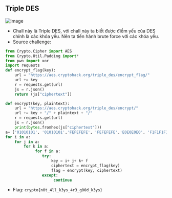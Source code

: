 ## Triple DES
![image](https://hackmd.io/_uploads/Hy7Rxdq56.png)
- Chall này là Triple DES, với chall này ta biết được điểm yếu của DES chính là các khóa yếu. Nên ta tiến hành brute force với các khóa yếu.
- Source challenge:
```Python
from Crypto.Cipher import AES
from Crypto.Util.Padding import*
from pwn import xor
import requests
def encrypt_flag(key):
	url = "https://aes.cryptohack.org/triple_des/encrypt_flag/"
	url += key
	r = requests.get(url)
	js = r.json()
	return (js["ciphertext"])

def encrypt(key, plaintext):
    url = "https://aes.cryptohack.org/triple_des/encrypt/"
    url += key + "/" + plaintext + "/"
    r = requests.get(url)
    js = r.json()
    print(bytes.fromhex(js["ciphertext"]))
a= ['01010101', '01010101','FEFEFEFE', 'FEFEFEFE','E0E0E0E0', 'F1F1F1F1','1F1F1F1F', '0E0E0E0E']
for i in a:
    for j in a:
        for k in a:
             for f in a:
                try:
                    key = i+ j+ k+ f
                    ciphertext = encrypt_flag(key)
                    flag = encrypt(key, ciphertext)
                except:
                     continue
```
- Flag: `crypto{n0t_4ll_k3ys_4r3_g00d_k3ys}`
